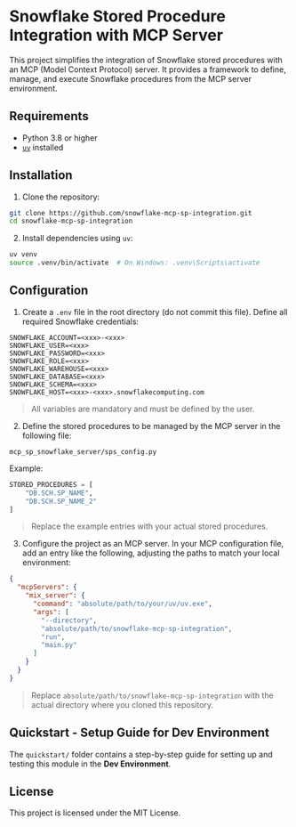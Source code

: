 # Snowflake Stored Procedure Integration with MCP Server

This project simplifies the integration of Snowflake stored procedures with an MCP (Model Context Protocol) server. It provides a framework to define, manage, and execute Snowflake procedures from the MCP server environment.

## Requirements

- Python 3.8 or higher
- [`uv`](https://github.com/astral-sh/uv) installed

## Installation

1. Clone the repository:

```bash
git clone https://github.com/snowflake-mcp-sp-integration.git
cd snowflake-mcp-sp-integration
```

2. Install dependencies using `uv`:

```bash
uv venv
source .venv/bin/activate  # On Windows: .venv\Scripts\activate
```

## Configuration

1. Create a `.env` file in the root directory (do not commit this file). Define all required Snowflake credentials:

```
SNOWFLAKE_ACCOUNT=<xxx>-<xxx>
SNOWFLAKE_USER=<xxx>
SNOWFLAKE_PASSWORD=<xxx>
SNOWFLAKE_ROLE=<xxx>
SNOWFLAKE_WAREHOUSE=<xxx>
SNOWFLAKE_DATABASE=<xxx>
SNOWFLAKE_SCHEMA=<xxx>
SNOWFLAKE_HOST=<xxx>-<xxx>.snowflakecomputing.com
```

> All variables are mandatory and must be defined by the user.

2. Define the stored procedures to be managed by the MCP server in the following file:

```
mcp_sp_snowflake_server/sps_config.py
```

Example:

```python
STORED_PROCEDURES = [
    "DB.SCH.SP_NAME",
    "DB.SCH.SP_NAME_2"
]
```

> Replace the example entries with your actual stored procedures.

3. Configure the project as an MCP server. In your MCP configuration file, add an entry like the following, adjusting the paths to match your local environment:

```json
{
  "mcpServers": {
    "mix_server": {
      "command": "absolute/path/to/your/uv/uv.exe",
      "args": [
        "--directory",
        "absolute/path/to/snowflake-mcp-sp-integration",
        "run",
        "main.py"
      ]
    }
  }
}
```

> Replace `absolute/path/to/snowflake-mcp-sp-integration` with the actual directory where you cloned this repository.

## Quickstart - Setup Guide for Dev Environment

The `quickstart/` folder contains a step-by-step guide for setting up and testing this module in the **Dev Environment**.

## License

This project is licensed under the MIT License.
